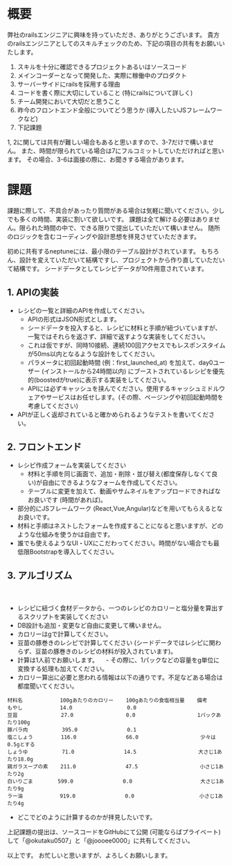 # 概要

弊社のrailsエンジニアに興味を持っていただき、ありがとうございます。
貴方のrailsエンジニアとしてのスキルチェックのため、下記の項目の共有をお願いいたします。

1. スキルを十分に確認できるプロジェクトあるいはソースコード
2. メインコーダーとなって開発した、実際に稼働中のプロダクト
3. サーバーサイドにrailsを採用する理由
4. コードを書く際に大切にしていること (特にrailsについて詳しく)
5. チーム開発において大切だと思うこと
6. 昨今のフロントエンド全般についてどう思うか (導入したいJSフレームワークなど)
7. 下記課題

1, 2に関しては共有が難しい場合もあると思いますので、3-7だけで構いません。
また、時間が限られている場合は7にフルコミットしていただければと思います。
その場合、3-6は面接の際に、お聞きする場合があります。

# 課題

課題に際して、不具合があったり質問がある場合は気軽に聞いてください。少しでも多くの時間、実装に割いて欲しいです。
課題は全て解ける必要はありません。限られた時間の中で、できる限りで提出していただいて構いません。
随所のロジックを含むコーディングや設計思想を拝見させていただきます。

初めに共有するneptuneには、最小限のテーブル設計がされています。
もちろん、設計を変えていただいて結構ですし、プロジェクトから作り直していただいて結構です。
シードデータとしてレシピデータが10件用意されています。

## 1. APIの実装

- レシピの一覧と詳細のAPIを作成してください。
  - APIの形式はJSON形式とします。
  - シードデータを投入すると、レシピに材料と手順が紐づいていますが、一覧ではそれらを返さず、詳細で返すような実装をしてください。
  - これは仮ですが、同時10接続、連続100回アクセスでもレスポンスタイムが50ms以内となるような設計をしてください。
  - パラメータに初回起動時間 (例：first_launched_at) を加えて、day0ユーザー (インストールから24時間以内) にブーストされているレシピを優先的(boostedがtrue)に表示する実装をしてください。
  - APIには必ずキャッシュを挟んでください。使用するキャッシュミドルウェアやサービスはお任せします。(その際、ページングや初回起動時間を考慮してください)
- APIが正しく返却されていると確かめられるようなテストを書いてください。

## 2. フロントエンド

- レシピ作成フォームを実装してください
  - 材料と手順を同じ画面で、追加・削除・並び替え(都度保存しなくて良い)が自由にできるようなフォームを作成してください。
  - テーブルに変更を加えて、動画やサムネイルをアップロードできればなお良いです (時間があれば)。
- 部分的にJSフレームワーク (React,Vue,Angular)などを用いてもらえるとなお良いです。
- 材料と手順はネストしたフォームを作成することになると思いますが、どのような仕組みを使うかは自由です。
- 誰でも使えるようなUI・UXにこだわってください。時間がない場合でも最低限Bootstrapを導入してください。

## 3. アルゴリズム
　
- レシピに紐づく食材データから、一つのレシピのカロリーと塩分量を算出するスクリプトを実装してください
 - DB設計も追加・変更など自由に変更して構いません。
  - カロリーはgで計算してください。
  - 豆苗の豚巻きのレシピで計算してください (シードデータではレシピに関わらず、豆苗の豚巻きのレシピの材料が投入されています)。
  - 計算は1人前でお願いします。
　- その際に、1パックなどの容量をg単位に変換する処理も加えてください。
  - カロリー算出に必要と思われる情報は以下の通りです。不足などある場合は都度聞いてください。

```
材料名            100gあたりのカロリー    100gあたりの食塩相当量    備考
もやし            14.0　                0.0
豆苗              27.0                 0.0                    1パックあたり100g
豚バラ肉           395.0                0.1
塩こしょう         116.0                66.0                    少々は0.5gとする
しょうゆ           71.0                14.5                    大さじ1あたり18.0g
鶏ガラスープの素    211.0                47.5                    小さじ1あたり2g
白いりごま        599.0                0.0                      大さじ1あたり9g
ラー油            919.0                0.0                     小さじ1あたり4g
```

- どこでどのように計算するのかが拝見したいです。

上記課題の提出は、ソースコードをGitHubにて公開 (可能ならばプライベート) して「@okutaku0507」と「@joooee0000」に共有してください。

以上です。
お忙しいと思いますが、よろしくお願いします。
